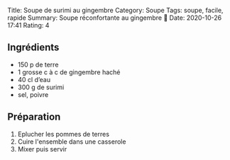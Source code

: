 Title: Soupe de surimi au gingembre
Category: Soupe
Tags: soupe, facile, rapide
Summary: Soupe réconfortante au gingembre 🍁
Date:  2020-10-26 17:41
Rating: 4

## Ingrédients
- 150 p de terre
- 1 grosse c à c de gingembre haché
- 40 cl d’eau
- 300 g de surimi
- sel, poivre


## Préparation
1. Eplucher les pommes de terres
2. Cuire l'ensemble dans une casserole
3. Mixer puis servir